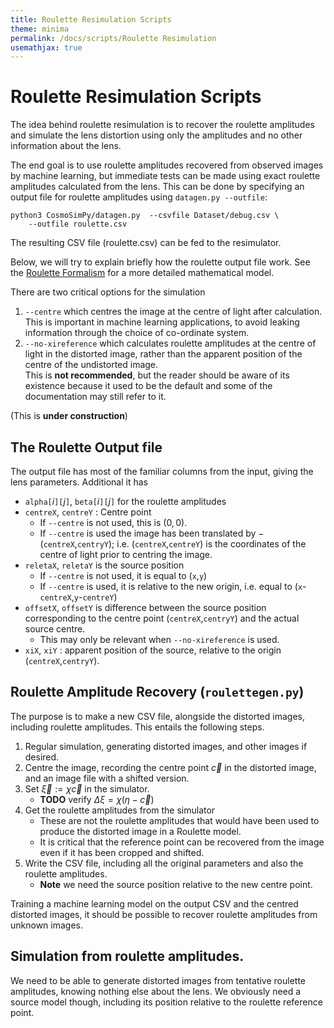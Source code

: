 ```yaml
---
title: Roulette Resimulation Scripts
theme: minima
permalink: /docs/scripts/Roulette Resimulation
usemathjax: true
---
```


# Roulette Resimulation Scripts

The idea behind roulette resimulation is to recover the roulette amplitudes
and simulate the lens distortion using only the amplitudes and no other 
information about the lens.  

The end goal is to use roulette amplitudes recovered from observed images
by machine learning, but immediate tests can be made using exact roulette
amplitudes calculated from the lens. This can be done by specifying an
output file for roulette amplitudes using `datagen.py --outfile`:
```
python3 CosmoSimPy/datagen.py  --csvfile Dataset/debug.csv \
    --outfile roulette.csv
```
The resulting CSV file (roulette.csv) can be fed to the resimulator.

Below, we will try to explain briefly how the roulette output file
work.  See the [Roulette Formalism](/docs/model/Roulette) for a more
detailed mathematical model.

There are two critical options for the simulation
1.  `--centre` which centres the image at the centre of light after
    calculation.  This is important in machine learning applications,
    to avoid leaking information through the choice of co-ordinate
    system.
2.  `--no-xireference` which calculates roulette amplitudes at the
    centre of light in the distorted image, rather than the apparent
    position of the centre of the undistorted image.  
    This is **not recommended**, but the reader should be aware of
    its existence because it used to be the default and some of the
    documentation may still refer to it.

(This is **under construction**)

## The Roulette Output file

The output file has most of the familiar columns from the input,
giving the lens parameters.  Additional it has
+ `alpha[`$i$`][`$j$`]`, `beta[`$i$`][`$j$`]` for the roulette amplitudes
+ `centreX`, `centreY` : Centre point
    + If `--centre` is not used, this is $(0,0)$.
    + If `--centre` is used the image has been translated by 
      $-($`centreX`,`centryY`$)$; i.e. (`centreX`,`centreY`) is
      the coordinates of the centre of light prior to centring the
      image.
+ `reletaX`, `reletaY` is the source position
    + If `--centre` is not used, it is equal to (`x`,`y`)
    + If `--centre` is used, it is relative to the new origin, i.e.
      equal to (`x`-`centreX`,`y`-`centreY`)
+ `offsetX`, `offsetY` is difference between the source position corresponding
  to the centre point $($`centreX`,`centryY`$)$ and the actual source centre.
    + This may only be relevant when `--no-xireference` is used.
+ `xiX`, `xiY` : apparent position of the source, relative to the origin
      $($`centreX`,`centryY`$)$.

## Roulette Amplitude Recovery (`roulettegen.py`)

The purpose is to make a new CSV file, alongside the distorted images, including
roulette amplitudes.  This entails the following steps.

1. Regular simulation, generating distorted images, and other images if desired.
2. Centre the image, recording the centre point $\vec{c}$ in the distorted image,
   and an image file with a shifted version.
3. Set $\vec{\xi}:=\chi\vec{c}$ in the simulator.
    + **TODO** verify $\Delta\xi = \chi(\eta-\vec{c})$
4. Get the roulette amplitudes from the simulator
    + These are not the roulette amplitudes that would have been used to produce
      the distorted image in a Roulette model.  
    + It is critical that the reference point can be recovered from the image even
      if it has been cropped and shifted.
5. Write the CSV file, including all the original parameters and also the roulette
   amplitudes.
    + **Note** we need the source position relative to the new centre point.

Training a machine learning model on the output CSV and the centred distorted images,
it should be possible to recover roulette amplitudes from unknown images.

## Simulation from roulette amplitudes.

We need to be able to generate distorted images from tentative roulette amplitudes,
knowing nothing else about the lens.  We obviously need a source model though, 
including its position relative to the roulette reference point.
